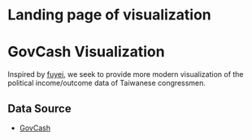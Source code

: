 Landing page of visualization 
=======
# GovCash Visualization #

Inspired by [fuyei](http://fuyei.github.io/cf-viz/viz.htm), we seek to provide
more modern visualization of the political income/outcome data of Taiwanese
congressmen.

## Data Source ##

* [GovCash](https://github.com/ronnywang/GovCash)
